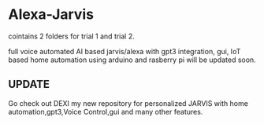 # Alexa-Jarvis
cointains 2 folders for trial 1 and trial 2.

full voice automated AI based jarvis/alexa with gpt3 integration, gui, IoT based home automation using arduino and rasberry pi will be updated soon.

<h2>UPDATE</h2> 
Go check out DEXI my new repository for personalized JARVIS with home automation,gpt3,Voice Control,gui and many other features.
